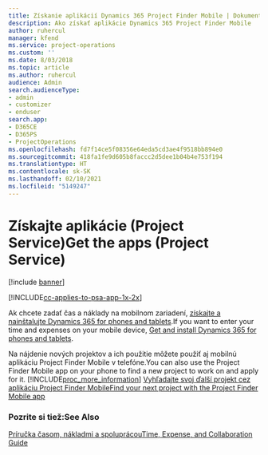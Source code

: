 ```yaml
---
title: Získanie aplikácií Dynamics 365 Project Finder Mobile | Dokumentácia spoločnosti Microsoft
description: Ako získať aplikácie Dynamics 365 Project Finder Mobile
author: ruhercul
manager: kfend
ms.service: project-operations
ms.custom: ''
ms.date: 8/03/2018
ms.topic: article
ms.author: ruhercul
audience: Admin
search.audienceType:
- admin
- customizer
- enduser
search.app:
- D365CE
- D365PS
- ProjectOperations
ms.openlocfilehash: fd7f14ce5f08356e64eda5cd3ae4f9518bb894e0
ms.sourcegitcommit: 418fa1fe9d605b8faccc2d5dee1b04b4e753f194
ms.translationtype: HT
ms.contentlocale: sk-SK
ms.lasthandoff: 02/10/2021
ms.locfileid: "5149247"
---
```

# <a name="get-the-apps-project-service"></a><span data-ttu-id="2718b-103">Získajte aplikácie (Project Service)</span><span class="sxs-lookup"><span data-stu-id="2718b-103">Get the apps (Project Service)</span></span>

[!include [banner](../includes/psa-now-project-operations.md)]

[!INCLUDE[cc-applies-to-psa-app-1x-2x](../includes/cc-applies-to-psa-app-1x-2x.md)]

<span data-ttu-id="2718b-104">Ak chcete zadať čas a náklady na mobilnom zariadení, [získajte a nainštalujte Dynamics 365 for phones and tablets](https://docs.microsoft.com/dynamics365/mobile-app/dynamics-365-phones-tablets-users-guide).</span><span class="sxs-lookup"><span data-stu-id="2718b-104">If you want to enter your time and expenses on your mobile device, [Get and install Dynamics 365 for phones and tablets](https://docs.microsoft.com/dynamics365/mobile-app/dynamics-365-phones-tablets-users-guide).</span></span>  
  
 <span data-ttu-id="2718b-105">Na nájdenie nových projektov a ich použitie môžete použiť aj mobilnú aplikáciu Project Finder Mobile v telefóne.</span><span class="sxs-lookup"><span data-stu-id="2718b-105">You can also use the Project Finder Mobile app on your phone to find a new project to work on and apply for it.</span></span> [!INCLUDE[proc_more_information](../includes/proc-more-information.md)] <span data-ttu-id="2718b-106">[Vyhľadajte svoj ďalší projekt cez aplikáciu Project Finder Mobile](../psa/find-next-project-finder-mobile-app.md)</span><span class="sxs-lookup"><span data-stu-id="2718b-106">[Find your next project with the Project Finder Mobile app](../psa/find-next-project-finder-mobile-app.md)</span></span> 
  
### <a name="see-also"></a><span data-ttu-id="2718b-107">Pozrite si tiež:</span><span class="sxs-lookup"><span data-stu-id="2718b-107">See Also</span></span>  
 [<span data-ttu-id="2718b-108">Príručka časom, nákladmi a spoluprácou</span><span class="sxs-lookup"><span data-stu-id="2718b-108">Time, Expense, and Collaboration Guide</span></span>](../psa/time-expense-collaboration-guide.md)
